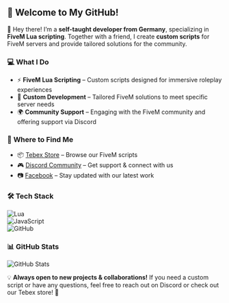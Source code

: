 ## 🚀 **Welcome to My GitHub!**  

👋 Hey there! I’m a **self-taught developer from Germany**, specializing in **FiveM Lua scripting**. Together with a friend, I create **custom scripts** for FiveM servers and provide tailored solutions for the community.  

### 💻 **What I Do**  
- ⚡ **FiveM Lua Scripting** – Custom scripts designed for immersive roleplay experiences  
- 🔧 **Custom Development** – Tailored FiveM solutions to meet specific server needs  
- 🌍 **Community Support** – Engaging with the FiveM community and offering support via Discord  

### 🔗 **Where to Find Me**  
- 📦 [Tebex Store](https://jp5m-scripts.tebex.io) – Browse our FiveM scripts  
- 🎮 [Discord Community](https://discord.gg/EfzCFzqTRR) – Get support & connect with us  
- 📷 [Facebook](https://www.facebook.com/profile.php?id=61572797757370) – Stay updated with our latest work  

### 🛠️ **Tech Stack**  
![Lua](https://img.shields.io/badge/Lua-2C2D72?style=for-the-badge&logo=lua&logoColor=white)  
![JavaScript](https://img.shields.io/badge/JavaScript-F7DF1E?style=for-the-badge&logo=javascript&logoColor=black)  
![GitHub](https://img.shields.io/badge/GitHub-181717?style=for-the-badge&logo=github&logoColor=white)  

### 📊 **GitHub Stats**  
![GitHub Stats](https://github-readme-stats.vercel.app/api?username=YourGitHubUsername&show_icons=true&theme=dark)  

💡 **Always open to new projects & collaborations!** If you need a custom script or have any questions, feel free to reach out on Discord or check out our Tebex store! 🚀  

